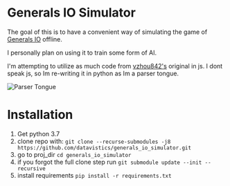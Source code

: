 # Generals IO Simulator
The goal of this is to have a convenient way of simulating the 
game of [Generals IO](http://generals.io/) offline.

I personally plan on using it to train some form of AI.

I'm attempting to utilize as much code from [vzhou842's](https://github.com/vzhou842)
original in js. I dont speak js, so Im re-writing it in python as Im a parser tongue.

![Parser Tongue](https://i.imgur.com/f62NCWr.png)

# Installation
1. Get python 3.7
1. clone repo with: `git clone --recurse-submodules -j8 https://github.com/datavistics/generals_io_simulator.git`
1. go to proj_dir `cd generals_io_simulator`
1. if you forgot the full clone step run `git submodule update --init --recursive`
1. install requirements `pip install -r requirements.txt`
